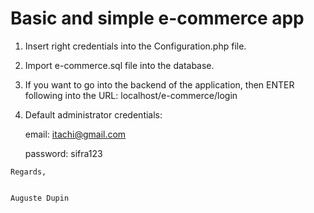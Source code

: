 
# Basic and simple e-commerce app


1. Insert right credentials into the Configuration.php file.
2. Import e-commerce.sql file into the database.
3. If you want to go into the backend of the application, then ENTER following into the URL: localhost/e-commerce/login

4.    Default administrator credentials:

         email: itachi@gmail.com
         
         password: sifra123
    
    
    Regards,
    
    
    Auguste Dupin
